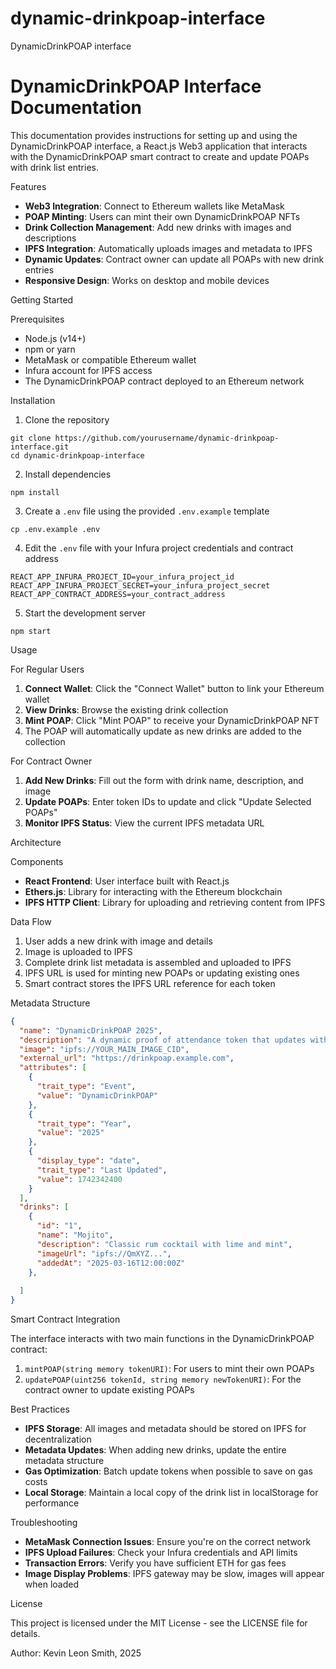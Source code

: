 # dynamic-drinkpoap-interface
 DynamicDrinkPOAP interface
# DynamicDrinkPOAP Interface Documentation

This documentation provides instructions for setting up and using the DynamicDrinkPOAP interface, a React.js Web3 application that interacts with the DynamicDrinkPOAP smart contract to create and update POAPs with drink list entries.

 Features

- **Web3 Integration**: Connect to Ethereum wallets like MetaMask
- **POAP Minting**: Users can mint their own DynamicDrinkPOAP NFTs
- **Drink Collection Management**: Add new drinks with images and descriptions
- **IPFS Integration**: Automatically uploads images and metadata to IPFS
- **Dynamic Updates**: Contract owner can update all POAPs with new drink entries
- **Responsive Design**: Works on desktop and mobile devices

 Getting Started

 Prerequisites

- Node.js (v14+)
- npm or yarn
- MetaMask or compatible Ethereum wallet
- Infura account for IPFS access
- The DynamicDrinkPOAP contract deployed to an Ethereum network

 Installation

1. Clone the repository
```
git clone https://github.com/yourusername/dynamic-drinkpoap-interface.git
cd dynamic-drinkpoap-interface
```

2. Install dependencies
```
npm install
```

3. Create a `.env` file using the provided `.env.example` template
```
cp .env.example .env
```

4. Edit the `.env` file with your Infura project credentials and contract address
```
REACT_APP_INFURA_PROJECT_ID=your_infura_project_id
REACT_APP_INFURA_PROJECT_SECRET=your_infura_project_secret
REACT_APP_CONTRACT_ADDRESS=your_contract_address
```

5. Start the development server
```
npm start
```

 Usage

 For Regular Users

1. **Connect Wallet**: Click the "Connect Wallet" button to link your Ethereum wallet
2. **View Drinks**: Browse the existing drink collection
3. **Mint POAP**: Click "Mint POAP" to receive your DynamicDrinkPOAP NFT
4. The POAP will automatically update as new drinks are added to the collection

 For Contract Owner

1. **Add New Drinks**: Fill out the form with drink name, description, and image
2. **Update POAPs**: Enter token IDs to update and click "Update Selected POAPs"
3. **Monitor IPFS Status**: View the current IPFS metadata URL

 Architecture

 Components

- **React Frontend**: User interface built with React.js
- **Ethers.js**: Library for interacting with the Ethereum blockchain
- **IPFS HTTP Client**: Library for uploading and retrieving content from IPFS

 Data Flow

1. User adds a new drink with image and details
2. Image is uploaded to IPFS
3. Complete drink list metadata is assembled and uploaded to IPFS
4. IPFS URL is used for minting new POAPs or updating existing ones
5. Smart contract stores the IPFS URL reference for each token

 Metadata Structure

```json
{
  "name": "DynamicDrinkPOAP 2025",
  "description": "A dynamic proof of attendance token that updates with new drink entries.",
  "image": "ipfs://YOUR_MAIN_IMAGE_CID",
  "external_url": "https://drinkpoap.example.com",
  "attributes": [
    {
      "trait_type": "Event",
      "value": "DynamicDrinkPOAP"
    },
    {
      "trait_type": "Year",
      "value": "2025"
    },
    {
      "display_type": "date", 
      "trait_type": "Last Updated",
      "value": 1742342400
    }
  ],
  "drinks": [
    {
      "id": "1",
      "name": "Mojito",
      "description": "Classic rum cocktail with lime and mint",
      "imageUrl": "ipfs://QmXYZ...",
      "addedAt": "2025-03-16T12:00:00Z"
    },
    
  ]
}
```

 Smart Contract Integration

The interface interacts with two main functions in the DynamicDrinkPOAP contract:

1. `mintPOAP(string memory tokenURI)`: For users to mint their own POAPs
2. `updatePOAP(uint256 tokenId, string memory newTokenURI)`: For the contract owner to update existing POAPs

 Best Practices

- **IPFS Storage**: All images and metadata should be stored on IPFS for decentralization
- **Metadata Updates**: When adding new drinks, update the entire metadata structure
- **Gas Optimization**: Batch update tokens when possible to save on gas costs
- **Local Storage**: Maintain a local copy of the drink list in localStorage for performance

 Troubleshooting

- **MetaMask Connection Issues**: Ensure you're on the correct network
- **IPFS Upload Failures**: Check your Infura credentials and API limits
- **Transaction Errors**: Verify you have sufficient ETH for gas fees
- **Image Display Problems**: IPFS gateway may be slow, images will appear when loaded

 License

This project is licensed under the MIT License - see the LICENSE file for details.

 Author: Kevin Leon Smith, 2025
